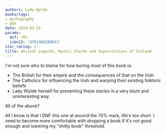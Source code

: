 ```yaml
---
authors: Lady Wylde
books/tags:
- mythography
- DNF
date: 2024-03-25
params:
  dnf: 70%
  isbn13: '9781480289833'
star_rating: 1
title: Ancient Legends, Mystic Charms and Superstitions of Ireland
---
```


I'm not sure who to blame for how boring most of this book is:

- The British for their empire and the consequences of that on the Irish
- The Catholics for influencing the Irish and warping their existing folkloric
  beliefs
- Lady Wylde herself for presenting these stories in a very blunt and
  uninteresting way.

All of the above?

<!--more-->

All I know is that I DNF this one at around the 70% mark, life's too short. I
need to become more comfortable with dropping a book if it's not good enough and
lowering my "shitty book" threshold.